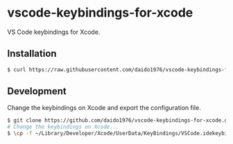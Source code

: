 # vscode-keybindings-for-xcode

VS Code keybindings for Xcode.

## Installation

```sh
$ curl https://raw.githubusercontent.com/daido1976/vscode-keybindings-for-xcode/main/VSCode.idekeybindings -o ~/Library/Developer/Xcode/UserData/KeyBindings/VSCode.idekeybindings
```

## Development

Change the keybindings on Xcode and export the configuration file.

```sh
$ git clone https://github.com/daido1976/vscode-keybindings-for-xcode.git <CLONE_DIR_PATH>
# Change the keybindings on Xcode...
$ \cp -f ~/Library/Developer/Xcode/UserData/KeyBindings/VSCode.idekeybindings <CLONE_DIR_PATH>/VSCode.idekeybindings
```
